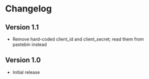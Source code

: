 # Changelog

## Version 1.1
- Remove hard-coded client\_id and client\_secret; read them from pastebin instead

## Version 1.0
- Initial release
